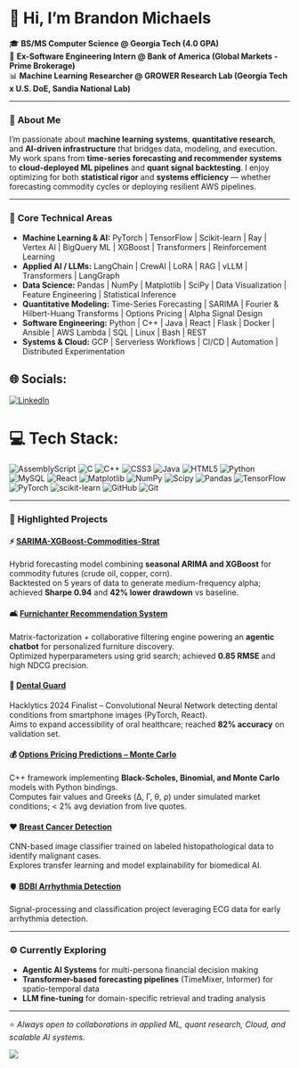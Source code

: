 # 👋 Hi, I’m Brandon Michaels  
🎓 **BS/MS Computer Science @ Georgia Tech (4.0 GPA)**  
💼 **Ex-Software Engineering Intern @ Bank of America (Global Markets - Prime Brokerage)**  
📊 **Machine Learning Researcher @ GROWER Research Lab (Georgia Tech x U.S. DoE, Sandia National Lab)**

---

### 💫 **About Me**
I’m passionate about **machine learning systems**, **quantitative research**, and **AI-driven infrastructure** that bridges data, modeling, and execution. My work spans from **time-series forecasting and recommender systems** to **cloud-deployed ML pipelines** and **quant signal backtesting**. I enjoy optimizing for both **statistical rigor** and **systems efficiency** — whether forecasting commodity cycles or deploying resilient AWS pipelines.

---

### 🧠 **Core Technical Areas**
- **Machine Learning & AI:** PyTorch | TensorFlow | Scikit-learn | Ray | Vertex AI | BigQuery ML | XGBoost | Transformers | Reinforcement Learning
- **Applied AI / LLMs:** LangChain | CrewAI | LoRA | RAG | vLLM | Transformers | LangGraph
- **Data Science:** Pandas | NumPy | Matplotlib | SciPy | Data Visualization | Feature Engineering | Statistical Inference  
- **Quantitative Modeling:** Time-Series Forecasting | SARIMA | Fourier & Hilbert-Huang Transforms | Options Pricing | Alpha Signal Design  
- **Software Engineering:** Python | C++ | Java | React | Flask | Docker | Ansible | AWS Lambda | SQL | Linux | Bash | REST
- **Systems & Cloud:** GCP | Serverless Workflows | CI/CD | Automation | Distributed Experimentation  


## 🌐 Socials:
[![LinkedIn](https://img.shields.io/badge/LinkedIn-%230077B5.svg?logo=linkedin&logoColor=white)](https://www.linkedin.com/in/brandon-michaels-788895228/) 

# 💻 Tech Stack:
![AssemblyScript](https://img.shields.io/badge/assembly%20script-%23000000.svg?style=for-the-badge&logo=assemblyscript&logoColor=white) ![C](https://img.shields.io/badge/c-%2300599C.svg?style=for-the-badge&logo=c&logoColor=white) ![C++](https://img.shields.io/badge/c++-%2300599C.svg?style=for-the-badge&logo=c%2B%2B&logoColor=white) ![CSS3](https://img.shields.io/badge/css3-%231572B6.svg?style=for-the-badge&logo=css3&logoColor=white) ![Java](https://img.shields.io/badge/java-%23ED8B00.svg?style=for-the-badge&logo=openjdk&logoColor=white) ![HTML5](https://img.shields.io/badge/html5-%23E34F26.svg?style=for-the-badge&logo=html5&logoColor=white) ![Python](https://img.shields.io/badge/python-3670A0?style=for-the-badge&logo=python&logoColor=ffdd54) ![MySQL](https://img.shields.io/badge/mysql-4479A1.svg?style=for-the-badge&logo=mysql&logoColor=white) ![React](https://img.shields.io/badge/react-%2320232a.svg?style=for-the-badge&logo=react&logoColor=%2361DAFB) ![Matplotlib](https://img.shields.io/badge/Matplotlib-%23ffffff.svg?style=for-the-badge&logo=Matplotlib&logoColor=black) ![NumPy](https://img.shields.io/badge/numpy-%23013243.svg?style=for-the-badge&logo=numpy&logoColor=white) ![Scipy](https://img.shields.io/badge/SciPy-%230C55A5.svg?style=for-the-badge&logo=scipy&logoColor=%white) ![Pandas](https://img.shields.io/badge/pandas-%23150458.svg?style=for-the-badge&logo=pandas&logoColor=white) ![TensorFlow](https://img.shields.io/badge/TensorFlow-%23FF6F00.svg?style=for-the-badge&logo=TensorFlow&logoColor=white) ![PyTorch](https://img.shields.io/badge/PyTorch-%23EE4C2C.svg?style=for-the-badge&logo=PyTorch&logoColor=white) ![scikit-learn](https://img.shields.io/badge/scikit--learn-%23F7931E.svg?style=for-the-badge&logo=scikit-learn&logoColor=white) ![GitHub](https://img.shields.io/badge/github-%23121011.svg?style=for-the-badge&logo=github&logoColor=white) ![Git](https://img.shields.io/badge/git-%23F05033.svg?style=for-the-badge&logo=git&logoColor=white)

---

### 🧩 **Highlighted Projects**

#### ⚡ [SARIMA-XGBoost-Commodities-Strat](https://github.com/Brandon-Michaels/SARIMA-XGBoost-Commodities-Strat)
Hybrid forecasting model combining **seasonal ARIMA and XGBoost** for commodity futures (crude oil, copper, corn).  
Backtested on 5 years of data to generate medium-frequency alpha; achieved **Sharpe 0.94** and **42% lower drawdown** vs baseline.

#### 🛋️ [Furnichanter Recommendation System](https://github.com/Brandon-Michaels/FurnichanterRecommendationSystem)
Matrix-factorization + collaborative filtering engine powering an **agentic chatbot** for personalized furniture discovery.  
Optimized hyperparameters using grid search; achieved **0.85 RMSE** and high NDCG precision.

#### 🦷 [Dental Guard](https://github.com/Brandon-Michaels/Dental-Guard)
Hacklytics 2024 Finalist – Convolutional Neural Network detecting dental conditions from smartphone images (PyTorch, React).  
Aims to expand accessibility of oral healthcare; reached **82% accuracy** on validation set.

#### 💰 [Options Pricing Predictions – Monte Carlo](https://github.com/Brandon-Michaels/OptionsPricingPredictions-MonteCarlo)
C++ framework implementing **Black-Scholes, Binomial, and Monte Carlo** models with Python bindings.  
Computes fair values and Greeks (Δ, Γ, θ, ρ) under simulated market conditions; < 2% avg deviation from live quotes.

#### ❤️ [Breast Cancer Detection](https://github.com/Brandon-Michaels/Breast-Cancer-Detection)
CNN-based image classifier trained on labeled histopathological data to identify malignant cases.  
Explores transfer learning and model explainability for biomedical AI.

#### 🫀 [BDBI Arrhythmia Detection](https://github.com/Brandon-Michaels/BDBIArrythmiaDetection)
Signal-processing and classification project leveraging ECG data for early arrhythmia detection.

---

### ⚙️ **Currently Exploring**
- **Agentic AI Systems** for multi-persona financial decision making  
- **Transformer-based forecasting pipelines** (TimeMixer, Informer) for spatio-temporal data  
- **LLM fine-tuning** for domain-specific retrieval and trading analysis  

---

⭐ _Always open to collaborations in applied ML, quant research, Cloud, and scalable AI systems._

[![](https://visitcount.itsvg.in/api?id=Brandon-Michaels&icon=0&color=0)](https://visitcount.itsvg.in)

